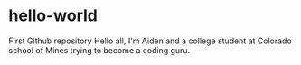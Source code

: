 # hello-world
First Github repository 
Hello all,
I'm Aiden and a college student at Colorado school of Mines trying to become a coding guru.
